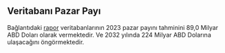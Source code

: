 ## Veritabanı Pazar Payı

Bağlantıdaki [rapor](https://www.expertmarketresearch.com/reports/database-management-system-market) veritabanlarının 2023 pazar payını tahminini 89,0 Milyar ABD Doları olarak vermektedir.
Ve 2032 yılında 224 Milyar ABD Dolarına ulaşacağını öngörmektedir.




